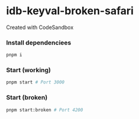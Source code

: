 # idb-keyval-broken-safari
Created with CodeSandbox

### Install dependenciees
```bash
pnpm i
```

### Start (working)
```bash
pnpm start # Port 3000
```

### Start (broken)
```bash
pnpm start:broken # Port 4200
```

